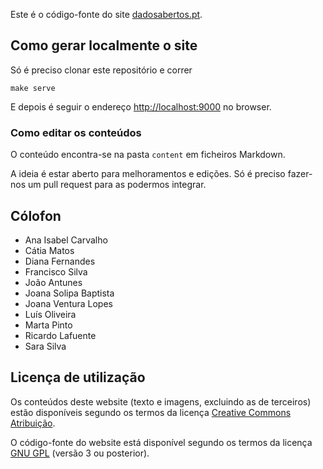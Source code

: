 Este é o código-fonte do site [dadosabertos.pt](http://dadosabertos.pt).

## Como gerar localmente o site

Só é preciso clonar este repositório e correr

```
make serve
```

E depois é seguir o endereço [http://localhost:9000](http://localhost:9000) no browser.

### Como editar os conteúdos

O conteúdo encontra-se na pasta `content` em ficheiros Markdown.

A ideia é estar aberto para melhoramentos e edições. Só é preciso fazer-nos um pull request para as podermos integrar.

## Cólofon

* Ana Isabel Carvalho
* Cátia Matos
* Diana Fernandes
* Francisco Silva
* João Antunes
* Joana Solipa Baptista
* Joana Ventura Lopes
* Luís Oliveira
* Marta Pinto
* Ricardo Lafuente
* Sara Silva

## Licença de utilização

Os conteúdos deste website (texto e imagens, excluindo as de terceiros) estão disponíveis segundo os termos da licença [Creative Commons Atribuição](https://creativecommons.org/licenses/by/4.0/deed.pt_PT). 

O código-fonte do website está disponível segundo os termos da licença [GNU GPL](https://www.gnu.org/licenses/gpl-3.0.en.html) (versão 3 ou posterior). 
